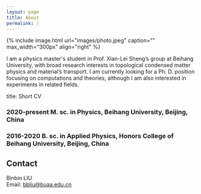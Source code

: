 ```yaml
---
layout: page
title: About
permalink: /
---
```


{% include image.html url="images/photo.jpeg" caption="" max_width="300px" align="right" %}

I am a physics master's student in Prof. Xian-Lei Sheng’s group at Beihang University, with broad research interests in topological condensed matter physics and material’s transport. I am currently looking for a Ph. D. position focusing on computations and theories, although I am also interested in experiments in related fields.

title: Short CV
### 2020-present M. sc. in Physics, Beihang University, Beijing, China
### 2016-2020 B. sc. in Applied Physics, Honors College of Beihang University, Beijing, China


## Contact

Binbin LIU <br />
Email: [bbliu@buaa.edu.cn]


<!-- 
[Yavin] <br />
[Yavin]: https://en.wikipedia.org/wiki/Yavin
-->
[bbliu@buaa.edu.cn]: mailto:bbliu@buaa.edu.cn
